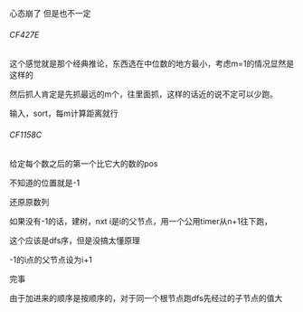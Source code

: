 心态崩了 但是也不一定

###### CF427E

这个感觉就是那个经典推论，东西选在中位数的地方最小，考虑m=1的情况显然是这样的

然后抓人肯定是先抓最远的m个，往里面抓，这样的话近的说不定可以少跑。

输入，sort，每m计算距离就行





###### CF1158C

给定每个数之后的第一个比它大的数的pos

不知道的位置就是-1

还原原数列



如果没有-1的话，建树，nxt i是i的父节点，用一个公用timer从n+1往下跑，

这个应该是dfs序，但是没搞太懂原理

-1的i点的父节点设为i+1

完事

由于加进来的顺序是按顺序的，对于同一个根节点跑dfs先经过的子节点的值大

